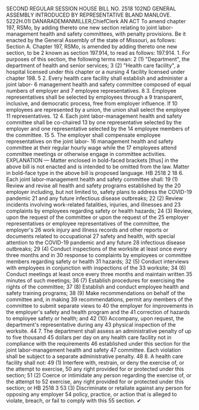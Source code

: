 SECOND REGULAR SESSION
HOUSE BILL NO. 2518
102ND GENERAL ASSEMBLY
INTRODUCED BY REPRESENTATIVE BLAND MANLOVE.
5222H.01I DANARADEMANMILLER,ChiefClerk
AN ACT
To amend chapter 197, RSMo, by adding thereto one new section relating to joint labor-
management health and safety committees, with penalty provisions.
Be it enacted by the General Assembly of the state of Missouri, as follows:
Section A. Chapter 197, RSMo, is amended by adding thereto one new section, to be
2 known as section 197.914, to read as follows:
197.914. 1. For purposes of this section, the following terms mean:
2 (1) "Department", the department of health and senior services;
3 (2) "Health care facility", a hospital licensed under this chapter or a nursing
4 facility licensed under chapter 198.
5 2. Every health care facility shall establish and administer a joint labor-
6 management health and safety committee composed of equal numbers of employer and
7 employee representatives.
8 3. Employee representatives shall be selected by employees through a
9 transparent, inclusive, and democratic process, free from employer influence. If
10 employees are represented by a union, the union shall select the employee
11 representatives.
12 4. Each joint labor-management health and safety committee shall be co-chaired
13 by one representative selected by the employer and one representative selected by the
14 employee members of the committee.
15 5. The employer shall compensate employee representatives on the joint labor-
16 management health and safety committee at their regular hourly wage while the
17 employees attend committee meetings or otherwise engage in committee activities.
EXPLANATION — Matter enclosed in bold-faced brackets [thus] in the above bill is not enacted and is
intended to be omitted from the law. Matter in bold-face type in the above bill is proposed language.
HB 2518 2
18 6. Each joint labor-management health and safety committee shall:
19 (1) Review and revise all health and safety programs established by the
20 employer including, but not limited to, safety plans to address the COVID-19 pandemic
21 and any future infectious disease outbreaks;
22 (2) Review incidents involving work-related fatalities, injuries, and illnesses and
23 complaints by employees regarding safety or health hazards;
24 (3) Review, upon the request of the committee or upon the request of the
25 employer representatives or employee representatives of the committee, the employer's
26 work injury and illness records and other reports or documents related to occupational
27 safety and health, with special attention to the COVID-19 pandemic and any future
28 infectious disease outbreaks;
29 (4) Conduct inspections of the worksite at least once every three months and in
30 response to complaints by employees or committee members regarding safety or health
31 hazards;
32 (5) Conduct interviews with employees in conjunction with inspections of the
33 worksite;
34 (6) Conduct meetings at least once every three months and maintain written
35 minutes of such meetings;
36 (7) Establish procedures for exercising the rights of the committee;
37 (8) Establish and conduct employee health and safety training programs;
38 (9) Make recommendations on behalf of the committee and, in making
39 recommendations, permit any members of the committee to submit separate views to
40 the employer for improvements in the employer's safety and health program and the
41 correction of hazards to employee safety or health; and
42 (10) Accompany, upon request, the department's representative during any
43 physical inspection of the worksite.
44 7. The department shall assess an administrative penalty of up to five thousand
45 dollars per day on any health care facility not in compliance with the requirements
46 established under this section for the joint labor-management health and safety
47 committee. Each violation shall be subject to a separate administrative penalty.
48 8. A health care facility shall not:
49 (1) Interfere with, restrain, or deny the exercise of, or the attempt to exercise,
50 any right provided for or protected under this section;
51 (2) Coerce or intimidate any person regarding the exercise of, or the attempt to
52 exercise, any right provided for or protected under this section; or
HB 2518 3
53 (3) Discriminate or retaliate against any person for opposing any employer
54 policy, practice, or action that is alleged to violate, breach, or fail to comply with this
55 section.
✔